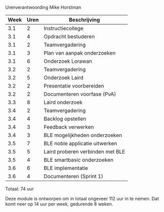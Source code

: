 Urenverantwoording Mike Horstman

Week | Uren  | Beschrijving
---- | ----- | -------------
3.1  |     2 | Instructiecollege
3.1  |     4 | Opdracht bestuderen
3.1  |     2 | Teamvergadering
3.1  |     3 | Plan van aanpak onderzoeken
3.1  |     6 | Onderzoek Lorawan
3.2  |     2 | Teamvergadering
3.2  |     5 | Onderzoek Laird
3.2  |     2 | Presentatie voorbereiden
3.2  |     2 | Documenteren voorfase (PvA)
3.3  |     8 | Laird onderzoek
3.4  |     2 | Teamvergadering
3.4  |     4 | Backlog opstellen
3.4  |     3 | Feedback verwerken
3.4  |     3 | BLE mogelijkheden onderzoeken
3.5  |     7| BLE noble applicatie uitwerken
3.5  |     5 |Laird proberen verbinden met BLE
3.5  |     4 |BLE smartbasic onderzoeken
3.6  |     6 |BLE implementatie
3.6  |     4 | Documenteren (Sprint 1)

Totaal: 74 uur

Deze module is ontworpen om in totaal ongeveer 112 uur in te nemen. Dat komt neer op 14 uur per week, gedurende 8 weken.
